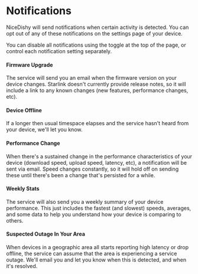 # Notifications

NiceDishy will send notifications when certain activity is detected. You can opt out of any of these notifications on the settings page of your device.

You can disable all notifications using the toggle at the top of the page, or control each notification setting separately.

#### Firmware Upgrade

The service will send you an email when the firmware version on your device changes. Starlink doesn't currently provide release notes, so it will include a link to any known changes (new features, performance changes, etc).

#### Device Offline

If a longer then usual timespace elapses and the service hasn't heard from your device, we'll let you know.

#### Performance Change

When there's a sustained change in the performance characteristics of your device (download speed, upload speed, latency, etc), a notification will be sent via email. Speed changes constantly, so it will hold off on sending these until there's been a change that's persisted for a while.

#### Weekly Stats

The service will also send you a weekly summary of your device performance. This just includes the fastest (and slowest) speeds, averages, and some data to help you understand how your device is comparing to others.

#### Suspected Outage In Your Area

When devices in a geographic area all starts reporting high latency or drop offline, the service can assume that the area is experiencing a service outage. We'll email you and let you know when this is detected, and when it's resolved.
